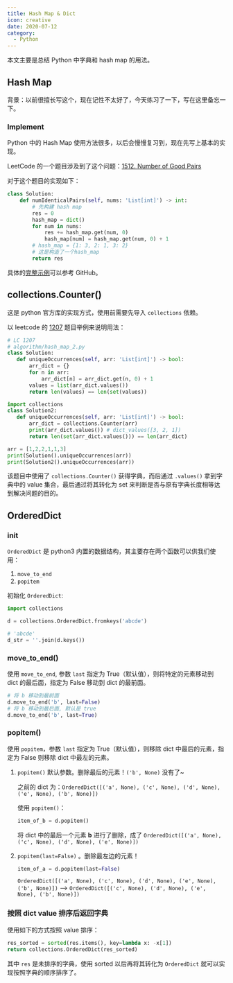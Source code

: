 ```yaml
---
title: Hash Map & Dict
icon: creative
date: 2020-07-12
category:
  - Python
---
```




本文主要是总结 Python 中字典和 hash map 的用法。

<!--more-->



## Hash Map

背景：以前很擅长写这个，现在记性不太好了，今天练习了一下，写在这里备忘一下。

### Implement

Python 中的 Hash Map 使用方法很多，以后会慢慢复习到，现在先写上基本的实现。

LeetCode 的一个题目涉及到了这个问题：[1512. Number of Good Pairs](https://leetcode.com/problems/number-of-good-pairs/)

对于这个题目的实现如下：

```python
class Solution:
    def numIdenticalPairs(self, nums: 'List[int]') -> int:
        # 先构建 hash map
        res = 0
        hash_map = dict()
        for num in nums:
            res += hash_map.get(num, 0)
            hash_map[num] = hash_map.get(num, 0) + 1
        # hash_map = {1: 3, 2: 1, 3: 2}
        # 这是构造了一个hash_map
        return res
```

具体的[完整示例](https://github.com/chenweigao/_code/blob/master/LeetCode/LC1512_Number_of_good_pairs.py)可以参考 GitHub。

## collections.Counter()

这是 python 官方库的实现方式，使用前需要先导入 `collections` 依赖。

以 leetcode 的 [1207](https://leetcode-cn.com/problems/unique-number-of-occurrences/) 题目举例来说明用法：

 ```python
# LC 1207
# algorithm/hash_map_2.py
class Solution:
    def uniqueOccurrences(self, arr: 'List[int]') -> bool:
        arr_dict = {}
        for n in arr:
            arr_dict[n] = arr_dict.get(n, 0) + 1
        values = list(arr_dict.values())
        return len(values) == len(set(values))

import collections
class Solution2:
    def uniqueOccurrences(self, arr: 'List[int]') -> bool:
        arr_dict = collections.Counter(arr)
        print(arr_dict.values()) # dict_values([3, 2, 1])
        return len(set(arr_dict.values())) == len(arr_dict)

arr = [1,2,2,1,1,3]
print(Solution().uniqueOccurrences(arr))
print(Solution2().uniqueOccurrences(arr))
 ```

该题目中使用了 `collections.Counter()` 获得字典，而后通过 `.values()` 拿到字典中的 value 集合，最后通过将其转化为 set 来判断是否与原有字典长度相等达到解决问题的目的。

## OrderedDict

### init

`OrderedDict` 是 python3 内置的数据结构，其主要存在两个函数可以供我们使用：

1. `move_to_end`
2. `popitem`

初始化 `OrderedDict`:

```python
import collections

d = collections.OrderedDict.fromkeys('abcde')

# 'abcde'
d_str = ''.join(d.keys())
```

### move_to_end()

使用 `move_to_end`, 参数 `last` 指定为 True（默认值），则将特定的元素移动到 dict 的最后面，指定为 False 移动到 dict 的最前面。

```python
# 将 b 移动到最前面
d.move_to_end('b', last=False)
# 将 b 移动到最后面, 默认是 true
d.move_to_end('b', last=True)
```

### popitem()

使用 `popitem`，参数 `last` 指定为 True（默认值），则移除 dict 中最后的元素，指定为 False 则移除 dict 中最左的元素。

1. `popitem()` 默认参数。删除最后的元素！`('b', None)` 没有了~

   之前的 dict 为：`OrderedDict([('a', None), ('c', None), ('d', None), ('e', None), ('b', None)])`

   使用 `popitem()`：

   ```python
   item_of_b = d.popitem()
   ```

   将 dict 中的最后一个元素 **b** 进行了删除，成了 `OrderedDict([('a', None), ('c', None), ('d', None), ('e', None)])`

2. `popitem(last=False)` 。删除最左边的元素！

   ```python
   item_of_a = d.popitem(last=False)
   ```

   `OrderedDict([('a', None), ('c', None), ('d', None), ('e', None), ('b', None)])` --> `OrderedDict([('c', None), ('d', None), ('e', None), ('b', None)])`

### 按照 dict value 排序后返回字典

使用如下的方式按照 value 排序：

```python
res_sorted = sorted(res.items(), key=lambda x: -x[1])
return collections.OrderedDict(res_sorted)
```

其中 `res` 是未排序的字典，使用 sorted 以后再将其转化为 `OrderedDict` 就可以实现按照字典的顺序排序了。
